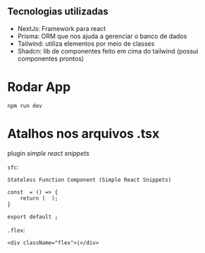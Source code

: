 ## Tecnologias utilizadas
* NextJs: Framework para react
* Prisma: ORM que nos ajuda a gerenciar o banco de dados
* Tailwind: utiliza elementos por meio de classes
* Shadcn: lib de componentes feito em cima do tailwind (possui componentes prontos) 

# Rodar App
`npm run dev`

# Atalhos nos arquivos .tsx
plugin *simple react snippets*

`sfc`:

```
Stateless Function Component (Simple React Snippets)

const  = () => {
    return (  );
}
 
export default ;
```

`.flex`:

```
<div className="flex">|</div>
```

